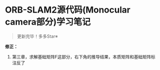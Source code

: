 # ORB-SLAM2源代码(Monocular camera部分)学习笔记
> 更新完毕！多多Star※

**修正：**
1. 第三章，求解基础矩阵F这部分，右下角的推导结果，本质矩阵和基础矩阵标注反了

